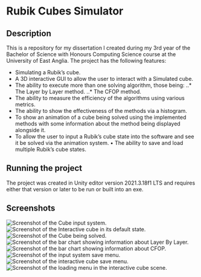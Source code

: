 # Rubik Cubes Simulator
## Description
This is a repository for my dissertation I created during my 3rd year of the Bachelor of Science with Honours Computing Science course at the University of East Anglia.
The project has the following features:
* Simulating a Rubik’s cube.
* A 3D interactive GUI to allow the user to interact with a Simulated cube.
* The ability to execute more than one solving algorithm, those being:
..* The Layer by Layer method.
..* The CFOP method.
* The ability to measure the efficiency of the algorithms using various metrics.
* The ability to show the effectiveness of the methods via a histogram.
* To show an animation of a cube being solved using the implemented methods with some information about the method being displayed alongside it.
* To allow the user to input a Rubik’s cube state into the software and see it be solved via the animation system.
• The ability to save and load multiple Rubik’s cube states.
## Running the project
The project was created in Unity editor version 2021.3.18f1 LTS and requires either that version or later to be run or built into an exe.
## Screenshots
![Screenshot of the Cube input system.]()
![Screenshot of the Interactive cube in its default state.]()
![Screenshot of the Cube being solved.]()
![Screenshot of the bar chart showing information about Layer By Layer.]()
![Screenshot of the bar chart showing information about CFOP.]()
![Screenshot of the input system save menu.]()
![Screenshot of the interactive cube save menu.]()
![Screenshot of the loading menu in the interactive cube scene.]()
